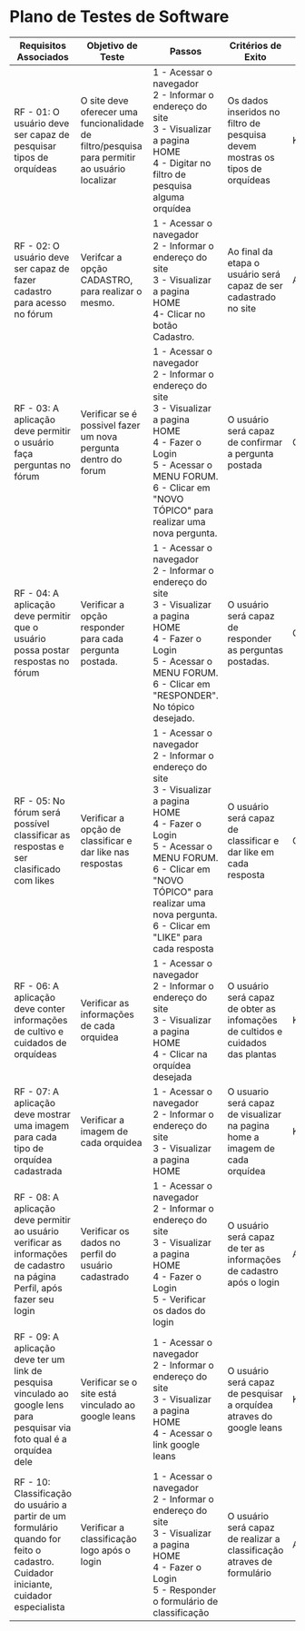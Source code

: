 # Plano de Testes de Software
<!-- <h2>Requisitos Associados:</h2>
RF - 01:  O usuário deve ser capaz de pesquisar tipos de orquídeas;

<h2>Objetivo de Teste:</h2>
O site deve oferecer uma funcionalidade de filtro/pesquisa para permitir ao usuário localizar

<h2>Passos:</h2>
1 - Acessar o navegador
2 - Informar o endereço do site
3 - Visualizar a pagina HOME
4 - Digitar no filtro de pesquisa alguma orquídea

<h2>Critérios de Êxito:</h2>
Os dados inseridos no filtro de pesquisa devem mostras os tipos de orquídeas

Responsável:
<h2>Kaue<</h2>

<h2>Requisitos Associados:</h2>
RF - 02: O usuário deve ser capaz de fazer cadastro para acesso no fórum;

<h2>Objetivo de Teste:</h2>
Verificar a opção CADASTRO, para realizar o mesmo.

<h2>Passos:</h2>
1 - Acessar o navegador,
2 - Informar o endereço do site
3 - Visualizar a pagina HOME
4- Clicar no botão Cadastro.


Critérios de Êxito:
Ao final da etapa o usuário será capaz de ser cadastrado no site

<h2>Responsável:</h2>
André

<h2>Requisitos Associados:</h2>
RF - 03: A aplicação deve permitir o usuário faça perguntas no fórum;

<h2>Objetivo de Teste:</h2>
Verificar se é possível fazer um nova pergunta dentro do fórum


<h2>Passos:</h2>
1 - Acessar o navegador,
 2 - Informar o endereço do site
3 - Visualizar a pagina HOME
4 - Fazer o Login
5 - Acessar o MENU FORUM.
 6 - Clicar em "NOVO TÓPICO" para realizar uma nova pergunta.


Critérios de Êxito:
O usuário será capaz de confirmar a pergunta postada

<h2>Responsável:</h2>
Gustavo/Vinícius

<h2>Requisitos Associados:</h2>
RF - 04: A aplicação deve permitir que o usuário  possa postar respostas no fórum;

<h2>Objetivo de Teste:</h2>
Verificar a opção responder para cada pergunta postada.

<h2>Passos:</h2>
1 - Acessar o navegador,
2 - Informar o endereço do site
 3 - Visualizar a pagina HOME
4 - Fazer o Login
5 - Acessar o MENU FORUM.
 6 - Clicar em "RESPONDER". No tópico desejado.

Critérios de Êxito:
O usuário será capaz de responder as perguntas postadas.

<h2>Responsável:</h2>
Gustavo/Vinícius

<h2>Requisitos Associados:</h2>
RF - 05: No fórum será possível classificar as respostas e ser classificado com likes

<h2>Objetivo de Teste:</h2>
Verificar a opção de classificar e dar like nas respostas

<h2>Passos:</h2>
1 - Acessar o navegador,
2 - Informar o endereço do site
3 - Visualizar a pagina HOME
 4 - Fazer o Login
 5 - Acessar o MENU FORUM.
6 - Clicar em "NOVO TÓPICO" para realizar uma nova pergunta. 6 - Clicar em "LIKE" para cada resposta

Critérios de Êxito:
O usuário será capaz de classificar e dar like em cada resposta

<h2>Responsável:</h2>
Gustavo/Vinícius

<h2>Requisitos Associados:</h2>
RF - 06: A aplicação deve conter informações de cultivo e cuidados de orquídeas;

<h2>Objetivo de Teste:</h2>
Verificar as informações de cada orquídea

<h2>Passos:</h2>
1 - Acessar o navegador,
2 - Informar o endereço do site
3 - Visualizar a pagina HOME
4 - Clicar na orquídea desejada

Critérios de Êxito:
O usuário será capaz de obter as informações de cultivos e cuidados das plantas

<h2>Responsável:</h2>
Kaue/Tamires

<h2>Requisitos Associados:</h2>
RF - 07: A aplicação deve mostrar uma imagem para cada tipo de orquídea cadastrada;

<h2>Objetivo de Teste:</h2>
Verificar a imagem de cada orquídea

<h2>Passos:</h2>
1 - Acessar o navegador,
2 - Informar o endereço do site
 3 - Visualizar a pagina HOME

Critérios de Êxito:
O usuário será capaz de visualizar na página home a imagem de cada orquídea


<h2>Responsável:</h2>
Kaue/Tamires


<h2>Requisitos Associados:</h2>
 RF - 08: A aplicação deve permitir ao usuário verificar as informações de cadastro na página Perfil, após fazer seu login;

<h2>Objetivo de Teste:</h2>
Verificar os dados no perfil do usuário cadastrado


<h2>Passos:</h2>
1 - Acessar o navegador,
2 - Informar o endereço do site
3 - Visualizar a página HOME
4 - Fazer o Login
5 - Verificar os dados do login

Critérios de Êxito:
O usuário será capaz de ter as informações de cadastro após o login

<h2>Responsável:</h2>
André

<h2>Requisitos Associados:</h2>
RF - 09: A aplicação deve ter um link de pesquisa vinculado ao google leans para pesquisar via foto qual é a orquídea dele;

<h2>Objetivo de Teste:</h2>
Verificar se o site está vinculado ao google leans

<h2>Passos:</h2>
1 - Acessar o navegador,
2 - Informar o endereço do site
3 - Visualizar a pagina HOME
4 - Acessar o link google leans

Critérios de Êxito:
O usuário será capaz de pesquisar a orquídea através do google leans

<h2>Responsável:</h2>
Kaue

<h2>Requisitos Associados:</h2>
RF - 10: Classificação do usuário a partir de um formulário quando for feito o cadastro. Cuidador iniciante, cuidador especialista;


<h2>Objetivo de Teste:</h2>
Verificar a classificação logo após o login


<h2>Passos:</h2>
1 - Acessar o navegador,
2 - Informar o endereço do site
 3 - Visualizar a pagina HOME
4 - Fazer o Login
5 - Responder o formulário de classificação

Critérios de Êxito:
O usuário será capaz de realizar a classificação através de formulário

<h2>Responsável:</h2>
André -->

| Requisitos Associados | Objetivo de Teste | Passos | Critérios de Exito | Responsável |
|------------------------|-------------------|--------|--------------------|-------------|
| RF - 01: O usuário deve ser capaz de pesquisar tipos de orquídeas | O site deve oferecer uma funcionalidade de filtro/pesquisa para permitir ao usuário localizar | 1 - Acessar o navegador<br>2 - Informar o endereço do site<br>3 - Visualizar a pagina HOME<br>4 - Digitar no filtro de pesquisa alguma orquídea | Os dados inseridos no filtro de pesquisa devem mostras os tipos de orquídeas | Kaue |
| RF - 02: O usuário deve ser capaz de fazer cadastro para acesso no fórum | Verifcar a opção CADASTRO, para realizar o mesmo. | 1 - Acessar o navegador<br>2 - Informar o endereço do site<br>3 - Visualizar a pagina HOME<br>4- Clicar no botão Cadastro. | Ao final da etapa o usuário será capaz de ser cadastrado no site | André |
| RF - 03: A aplicação deve permitir o usuário faça perguntas no fórum | Verificar se é possivel fazer um nova pergunta dentro do forum | 1 - Acessar o navegador<br>2 - Informar o endereço do site<br>3 - Visualizar a pagina HOME<br>4 - Fazer o Login<br>5 - Acessar o MENU FORUM.<br>6 - Clicar em "NOVO TÓPICO" para realizar uma nova pergunta. | O usuário será capaz de confirmar a pergunta postada | Gustavo/Vinícius |
| RF - 04: A aplicação deve permitir que o usuário possa postar respostas no fórum | Verificar a opção responder para cada pergunta postada. | 1 - Acessar o navegador<br>2 - Informar o endereço do site<br>3 - Visualizar a pagina HOME<br>4 - Fazer o Login<br>5 - Acessar o MENU FORUM.<br>6 - Clicar em "RESPONDER". No tópico desejado. | O usuário será capaz de responder as perguntas postadas. | Gustavo/Vinícius |
| RF - 05: No fórum será possível classificar as respostas e ser clasificado com likes | Verificar a opção de classificar e dar like nas respostas | 1 - Acessar o navegador<br>2 - Informar o endereço do site<br>3 - Visualizar a pagina HOME<br>4 - Fazer o Login<br>5 - Acessar o MENU FORUM.<br>6 - Clicar em "NOVO TÓPICO" para realizar uma nova pergunta.<br>6 - Clicar em "LIKE" para cada resposta | O usuário será capaz de classificar e dar like em cada resposta | Gustavo/Vinícius |
| RF - 06: A aplicação deve conter informações de cultivo e cuidados de orquídeas | Verificar as informações de cada orquidea | 1 - Acessar o navegador<br>2 - Informar o endereço do site<br>3 - Visualizar a pagina HOME<br>4 - Clicar na orquídea desejada | O usuário será capaz de obter as infomações de cultidos e cuidados das plantas | Kaue/Tamires |
| RF - 07: A aplicação deve mostrar uma imagem para cada tipo de orquídea cadastrada | Verificar a imagem de cada orquidea | 1 - Acessar o navegador<br>2 - Informar o endereço do site<br>3 - Visualizar a pagina HOME | O usuario será capaz de visualizar na pagina home a imagem de cada orquídea | Kaue/Tamires |
| RF - 08: A aplicação deve permitir ao usuário verificar as informações de cadastro na página Perfil, após fazer seu login | Verificar os dados no perfil do usuário cadastrado | 1 - Acessar o navegador<br>2 - Informar o endereço do site<br>3 - Visualizar a pagina HOME<br>4 - Fazer o Login<br>5 - Verificar os dados do login | O usuário será capaz de ter as informações de cadastro após o login | Andre |
| RF - 09: A aplicação deve ter um link de pesquisa vinculado ao google lens para pesquisar via foto qual é a orquídea dele | Verificar se o site está vinculado ao google leans | 1 - Acessar o navegador<br>2 - Informar o endereço do site<br>3 - Visualizar a pagina HOME<br>4 - Acessar o link google leans | O usuário será capaz de pesquisar a orquídea atraves do google leans | Kaue |
| RF - 10: Classificação do usuário a partir de um formulário quando for feito o cadastro. Cuidador iniciante, cuidador especialista | Verificar a classificação logo após o login | 1 - Acessar o navegador<br>2 - Informar o endereço do site<br>3 - Visualizar a pagina HOME<br>4 - Fazer o Login<br>5 - Responder o formulário de classificação | O usuário será capaz de realizar a classificação atraves de formulário | Andre |
